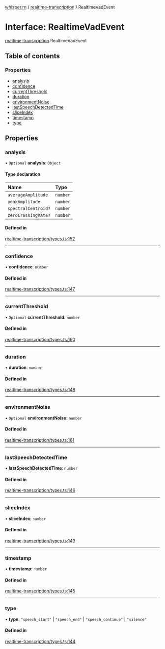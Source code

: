 [whisper.rn](../README.md) / [realtime-transcription](../modules/realtime_transcription.md) / RealtimeVadEvent

# Interface: RealtimeVadEvent

[realtime-transcription](../modules/realtime_transcription.md).RealtimeVadEvent

## Table of contents

### Properties

- [analysis](realtime_transcription.RealtimeVadEvent.md#analysis)
- [confidence](realtime_transcription.RealtimeVadEvent.md#confidence)
- [currentThreshold](realtime_transcription.RealtimeVadEvent.md#currentthreshold)
- [duration](realtime_transcription.RealtimeVadEvent.md#duration)
- [environmentNoise](realtime_transcription.RealtimeVadEvent.md#environmentnoise)
- [lastSpeechDetectedTime](realtime_transcription.RealtimeVadEvent.md#lastspeechdetectedtime)
- [sliceIndex](realtime_transcription.RealtimeVadEvent.md#sliceindex)
- [timestamp](realtime_transcription.RealtimeVadEvent.md#timestamp)
- [type](realtime_transcription.RealtimeVadEvent.md#type)

## Properties

### analysis

• `Optional` **analysis**: `Object`

#### Type declaration

| Name | Type |
| :------ | :------ |
| `averageAmplitude` | `number` |
| `peakAmplitude` | `number` |
| `spectralCentroid?` | `number` |
| `zeroCrossingRate?` | `number` |

#### Defined in

[realtime-transcription/types.ts:152](https://github.com/mybigday/whisper.rn/blob/e931dfc/src/realtime-transcription/types.ts#L152)

___

### confidence

• **confidence**: `number`

#### Defined in

[realtime-transcription/types.ts:147](https://github.com/mybigday/whisper.rn/blob/e931dfc/src/realtime-transcription/types.ts#L147)

___

### currentThreshold

• `Optional` **currentThreshold**: `number`

#### Defined in

[realtime-transcription/types.ts:160](https://github.com/mybigday/whisper.rn/blob/e931dfc/src/realtime-transcription/types.ts#L160)

___

### duration

• **duration**: `number`

#### Defined in

[realtime-transcription/types.ts:148](https://github.com/mybigday/whisper.rn/blob/e931dfc/src/realtime-transcription/types.ts#L148)

___

### environmentNoise

• `Optional` **environmentNoise**: `number`

#### Defined in

[realtime-transcription/types.ts:161](https://github.com/mybigday/whisper.rn/blob/e931dfc/src/realtime-transcription/types.ts#L161)

___

### lastSpeechDetectedTime

• **lastSpeechDetectedTime**: `number`

#### Defined in

[realtime-transcription/types.ts:146](https://github.com/mybigday/whisper.rn/blob/e931dfc/src/realtime-transcription/types.ts#L146)

___

### sliceIndex

• **sliceIndex**: `number`

#### Defined in

[realtime-transcription/types.ts:149](https://github.com/mybigday/whisper.rn/blob/e931dfc/src/realtime-transcription/types.ts#L149)

___

### timestamp

• **timestamp**: `number`

#### Defined in

[realtime-transcription/types.ts:145](https://github.com/mybigday/whisper.rn/blob/e931dfc/src/realtime-transcription/types.ts#L145)

___

### type

• **type**: ``"speech_start"`` \| ``"speech_end"`` \| ``"speech_continue"`` \| ``"silence"``

#### Defined in

[realtime-transcription/types.ts:144](https://github.com/mybigday/whisper.rn/blob/e931dfc/src/realtime-transcription/types.ts#L144)
